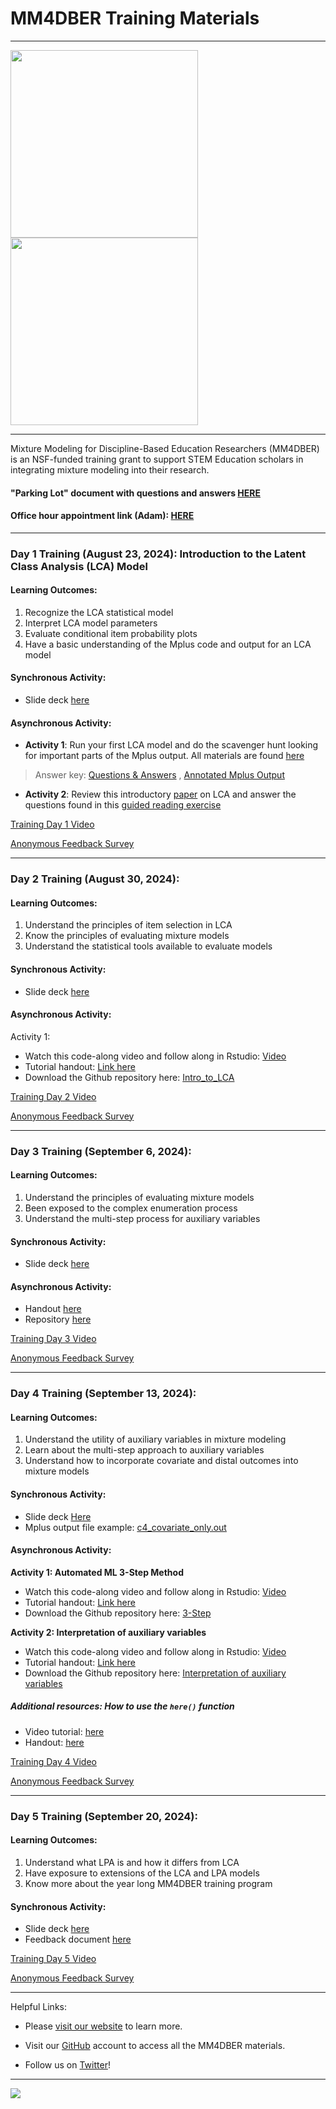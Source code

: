 # MM4DBER Training Materials

------------------------------------------------------------------------

<p align="center">

<img src="images/mm4dber_clear.png" width="300"/> <img src="images/NSF-Logo.png" width="300"/>

</p>

------------------------------------------------------------------------

<p align="center">

Mixture Modeling for Discipline-Based Education Researchers (MM4DBER) is an NSF-funded training grant to support STEM Education scholars in integrating mixture modeling into their research.

</p>

#### "Parking Lot" document with questions and answers [HERE](https://docs.google.com/document/d/1CoSdG5s3WjrgsWGTbN4EjCVHERlOqCYHWY_WXN0UdYw/edit?usp=sharing)

#### Office hour appointment link (Adam): [HERE](https://calendar.app.google/XqDLH4oHFRaHpsUbA)

------------------------------------------------------------------------

### Day 1 Training (August 23, 2024): Introduction to the Latent Class Analysis (LCA) Model


#### Learning Outcomes:
1. Recognize the LCA statistical model
2. Interpret LCA model parameters
3. Evaluate conditional item probability plots
4. Have a basic understanding of the Mplus code and output for an LCA model


#### Synchronous Activity:

- Slide deck [here](https://drive.google.com/file/d/1x2JE8lIWDpaihO2OBj1gy91tsGxxkQv5/view?usp=sharing)

#### Asynchronous Activity:

- **Activity 1**: Run your first LCA model and do the scavenger hunt looking for important parts of the Mplus output.  All materials are found [here](https://docs.google.com/document/d/11tngHJFCMFJEB-rrXoojuRqyuvcyBVSNvaeB94zEe1o/copy?usp=drive_link)

> Answer key: [Questions & Answers](https://docs.google.com/document/d/1r1khPI-99uIamGRukCV_JJRGV7d5eBs0RlHQM7IPvZ0/edit?usp=sharing) , [Annotated Mplus Output](https://docs.google.com/document/d/1ettnt7BLu-8HPE-jxyIrfHa9CVerrqu_OzZXR2FIAuo/edit?usp=sharing)

- **Activity 2**: Review this introductory [paper](https://drive.google.com/file/d/1WxZgDwvBdkL84rnxL6YF58KUDqOBtcyT/view?usp=sharing) on LCA and answer the questions found in this [guided reading exercise](https://docs.google.com/document/d/1KgjuS5w-7fwIHJ3wHUOfMzoQ7qImn4M9Tj7gLJNz4aU/copy?usp=drive_link)

[Training Day 1 Video](https://drive.google.com/file/d/1JEXKmobgN2dBo8qdQArNHMzRnUAi0jSI/view?usp=sharing)

[Anonymous Feedback Survey](https://docs.google.com/forms/d/e/1FAIpQLSfzfwBPdfuYO5PSjPaGjuKmiBPCMLWKqnaa64mvEqDe0iM3IA/viewform?usp=sharing)
 
------------------------------------------------------------------------

### Day 2 Training (August 30, 2024): 

#### Learning Outcomes:

1. Understand the principles of item selection in LCA
2. Know the principles of evaluating mixture models
3. Understand the statistical tools available to evaluate models

#### Synchronous Activity:

- Slide deck [here](https://drive.google.com/file/d/1yCaUaSnbrDV0-PlfYqgyMHdMLPhAjfsp/view?usp=sharing)

#### Asynchronous Activity:

Activity 1: 
- Watch this code-along video and follow along in Rstudio: [Video](https://www.youtube.com/watch?v=fPpcScLZFRI)
- Tutorial handout: [Link here](https://mm4dber.github.io/Intro_to_LCA.html)
- Download the Github repository here: [Intro_to_LCA](https://github.com/MM4DBER/Intro_to_LCA)

[Training Day 2 Video](https://drive.google.com/file/d/1pAedqjZIg6nst7x-Aio4IJYxBti_hdxR/view?usp=sharing)

[Anonymous Feedback Survey](https://docs.google.com/forms/d/e/1FAIpQLSc9GByoyjomy4t1XrWFXtCPF1ybnvQf4yC8soCWn_RDg2vjgg/viewform?usp=sharing)

------------------------------------------------------------------------

### Day 3 Training (September 6, 2024): 

#### Learning Outcomes:

1. Understand the principles of evaluating mixture models
2. Been exposed to the complex enumeration process
3. Understand the multi-step process for auxiliary variables


#### Synchronous Activity:

- Slide deck [here](https://drive.google.com/file/d/11igJJ6tADgmjOVnuPj7rvLh2As1Y5oeV/view?usp=sharing)

#### Asynchronous Activity:

- Handout [here](https://mm4dber24.github.io/Day3-Asynch-Handout.html)
- Repository [here](https://github.com/MM4DBER24/Day3-Asynch-LCA.git)

[Training Day 3 Video](https://drive.google.com/file/d/1KFJpCBas7thA7BinCM66UIPPUEn6LvUZ/view?usp=drive_link)

[Anonymous Feedback Survey](https://docs.google.com/forms/d/e/1FAIpQLSe5Sb2gfizj1iai5Ij12kzCan4lYTdSM9OPtcMbRjd1Lzo5fA/viewform?usp=sharing)

------------------------------------------------------------------------

### Day 4 Training (September 13, 2024): 

#### Learning Outcomes:

1. Understand the utility of auxiliary variables in mixture modeling
2. Learn about the multi-step approach to auxiliary variables
3. Understand how to incorporate covariate and distal outcomes into mixture models

#### Synchronous Activity:

- Slide deck [Here](https://drive.google.com/file/d/1WA2FBjHV1M9m-IOkeMuLEFl1khpsjWZH/view?usp=drive_link)
- Mplus output file example: [c4_covariate_only.out](https://drive.google.com/file/d/1DZNZ2DFY-oRwAu1OJecb_TDXgUacSD5J/view?usp=sharing)

#### Asynchronous Activity:

**Activity 1: Automated ML 3-Step Method**
- Watch this code-along video and follow along in Rstudio: [Video](https://youtu.be/MZSFKmTLZRI?si=_eQLhpj046rMPuRM)
- Tutorial handout: [Link here](https://mm4dber.github.io/3step-Method.html)
- Download the Github repository here: [3-Step](https://github.com/MM4DBER/3-Step)

**Activity 2: Interpretation of auxiliary variables**
- Watch this code-along video and follow along in Rstudio: [Video](https://www.youtube.com/watch?v=3UGMuAVbiac)
- Tutorial handout: [Link here](https://mm4dber.github.io/interpret-aux-vars.html)
- Download the Github repository here: [Interpretation of auxiliary variables](https://github.com/MM4DBER/auxiliary-variables)

##### Additional resources: How to use the `here()` function
- Video tutorial: [here](https://drive.google.com/file/d/1cmxZk1Oo52rtzZtZjCCPfD-nPqWJ_qwe/view?usp=sharing)
- Handout: [here](https://mm4dber24.github.io/here_demo.html)

[Training Day 4 Video]()

[Anonymous Feedback Survey](https://docs.google.com/forms/d/e/1FAIpQLSdMp67Y-KP8eMvA_sJAeQkdCTnMvrNsWrSiAiWdZGG8UEgZew/viewform?usp=sharing)

------------------------------------------------------------------------

### Day 5 Training (September 20, 2024): 


#### Learning Outcomes:

1. Understand what LPA is and how it differs from LCA
2. Have exposure to extensions of the LCA and LPA models
3. Know more about the year long MM4DBER training program


#### Synchronous Activity:

- Slide deck [here]()
- Feedback document [here]()

[Training Day 5 Video]()

[Anonymous Feedback Survey](https://docs.google.com/forms/d/e/1FAIpQLSchBfZc8bxNw-BTvjGcCJ5sSJKBYzI4Av5mfJl0JG0TtdqSeg/viewform?usp=sharing)

------------------------------------------------------------------------

Helpful Links:

-   Please [visit our website](https://mm4dbers.education.ucsb.edu/) to learn more.

-   Visit our [GitHub](https://github.com/MM4DBER/mm4dber.github.io) account to access all the MM4DBER materials.

-   Follow us on [Twitter](https://twitter.com/mm4dbers)!

------------------------------------------------------------------------

![](images/UCSB_Navy_mark.png)
